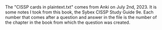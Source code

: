 The "CISSP cards in plaintext.txt" comes from Anki on July 2nd, 2023. It is some notes I took from this book, the Sybex
CISSP Study Guide 9e. Each number that comes after a question and answer in the file is the number of the chapter in the book from
which the question was created.